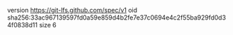 version https://git-lfs.github.com/spec/v1
oid sha256:33ac967139597fd0a59e859d4b2fe7e37c0694e4c2f55ba929fd0d34f0838d11
size 6
